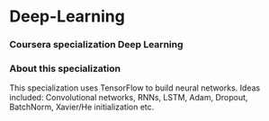 # Deep-Learning
### Coursera specialization Deep Learning

### About this specialization

This specialization uses TensorFlow to build neural networks. Ideas included: Convolutional networks, RNNs, LSTM, Adam, Dropout, BatchNorm, Xavier/He initialization etc.
